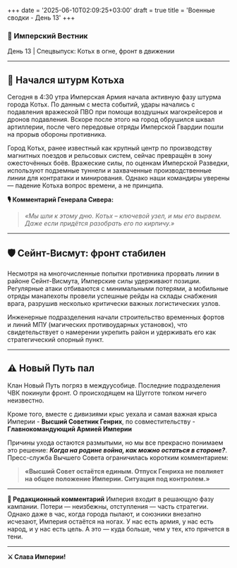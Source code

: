 +++
date = '2025-06-10T02:09:25+03:00'
draft = true
title = 'Военные сводки - День 13'
+++

### **📜 Имперский Вестник**

День 13 | Спецвыпуск: Котьх в огне, фронт в движении

---

## **🏴 Начался штурм Котьха**

Сегодня в 4:30 утра Имперская Армия начала активную фазу штурма города Котьх. По данным с места событий, удары начались с подавления вражеской ПВО при помощи воздушных магокрейсеров и дронов подавления. Вскоре после этого на город обрушился шквал артиллерии, после чего передовые отряды Имперской Гвардии пошли на прорыв обороны противника.

Город Котьх, ранее известный как крупный центр по производству магнитных поездов и рельсовых систем, сейчас превращён в зону ожесточённых боёв. Вражеские силы, по оценкам Имперской Разведки, используют подземные туннели и захваченные производственные линии для контратаки и минирования. Однако наши командиры уверены — падение Котьха вопрос времени, а не принципа.

**🎙️ Комментарий Генерала Сивера:**

> *«Мы шли к этому дню. Котьх – ключевой узел, и мы его вырвем. Даже если придётся разобрать его по кирпичу.»*

---

## **🛡 Сейнт-Висмут: фронт стабилен**
Несмотря на многочисленные попытки противника прорвать линии в районе Сейнт-Висмута, Имперские силы удерживают позиции. Регулярные атаки отбиваются с минимальными потерями, а мобильные отряды манапехоты провели успешные рейды на склады снабжения врага, разрушив несколько критически важных логистических узлов.

Инженерные подразделения начали строительство временных фортов и линий МПУ (магических противоударных установок), что свидетельствует о намерении укрепить район и удерживать его как стратегический опорный пункт.

---

## **⚠️ Новый Путь пал**
Клан Новый Путь погряз в междуусобице. Последние подразделения ЧВК покинули фронт. О происходящем на Шугготе толком ничего неизвестно. 

Кроме того, вместе с дивизиями крыс уехала и самая важная крыса Империи - **Высший Советник Генрих**, по совместительству - **Главнокомандующий Армией Империи**

Причины ухода остаются размытыми, но мы все прекрасно понимаем это решение: ***Когда на родине война, как можно остаться в стороне?***. Пресс-служба Вычшего Совета ограничилась коротким комментарием:

> **«Высший Совет остаётся единым. Отпуск Генриха не повлияет на общее положение Империи. Ситуация под контролем.»**

---

**🔮 Редакционный комментарий**
Империя входит в решающую фазу кампании. Потери — неизбежны, отступления — часть стратегии. Однако даже в час, когда города пылают, и союзники внезапно исчезают, Империя остаётся на ногах. У нас есть армия, у нас есть народ, и у нас есть цель. А это — куда больше, чем у тех, кто прячется в тени.

---

**⚔ Слава Империи!**
